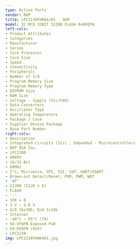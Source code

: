 ```yaml
---
type: Active Parts
vendor: NXP
title: LPC2138FHN64/01　　NXP
model: IC MCU 32BIT 512KB FLASH 64HVQFN
left-cols:
- Product Attributes
- Categories
- Manufacturer
- Series
- Core Processor
- Core Size
- Speed
- Connectivity
- Peripherals
- Number of I/O
- Program Memory Size
- Program Memory Type
- EEPROM Size
- RAM Size
- Voltage - Supply (Vcc/Vdd)
- Data Converters
- Oscillator Type
- Operating Temperature
- Package / Case
- Supplier Device Package
- Base Part Number
right-cols:
- Description
- Integrated Circuits (ICs) , Embedded - Microcontrollers
- NXP USA Inc.
- LPC2100
- ARM7®
- 16/32-Bit
- 60MHz
- I²C, Microwire, SPI, SSI, SSP, UART/USART
- Brown-out Detect/Reset, POR, PWM, WDT
- '47'
- 512KB (512K x 8)
- FLASH
- '-'
- 32K x 8
- 3 V ~ 3.6 V
- A/D 16x10b; D/A 1x10b
- Internal
- -40°C ~ 85°C (TA)
- 64-VFQFN Exposed Pad
- 64-HVQFN (9x9)
- LPC2138
img: LPC2138FHN6401.jpg
---
```

